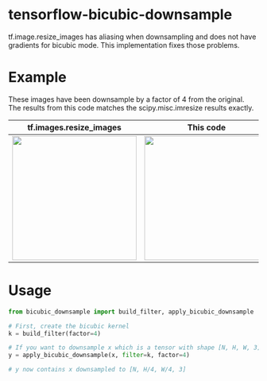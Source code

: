 # tensorflow-bicubic-downsample
tf.image.resize_images has aliasing when downsampling and does not have gradients for bicubic mode. This implementation fixes those problems.

# Example
These images have been downsample by a factor of 4 from the original. The results from this code matches the scipy.misc.imresize results exactly.

tf.images.resize_images | This code | scipy.misc.imresize | Original
--- | --- | --- | ---
<img src="https://user-images.githubusercontent.com/12981474/40157450-f247ee22-5953-11e8-9166-9bf979fb4363.png" width="250"> | <img src="https://user-images.githubusercontent.com/12981474/40157448-eff91f06-5953-11e8-9a37-f6b5693fa03f.png" width="250"> | <img src="https://user-images.githubusercontent.com/12981474/40157452-f57d816a-5953-11e8-8e5a-85a591932e3d.png" width="250"> | <img src="https://user-images.githubusercontent.com/12981474/40157591-b5260abe-5954-11e8-8218-25ee937425ec.png" width="250">

# Usage
```python
from bicubic_downsample import build_filter, apply_bicubic_downsample

# First, create the bicubic kernel
k = build_filter(factor=4)

# If you want to downsample x which is a tensor with shape [N, H, W, 3]
y = apply_bicubic_downsample(x, filter=k, factor=4)

# y now contains x downsampled to [N, H/4, W/4, 3]
```
